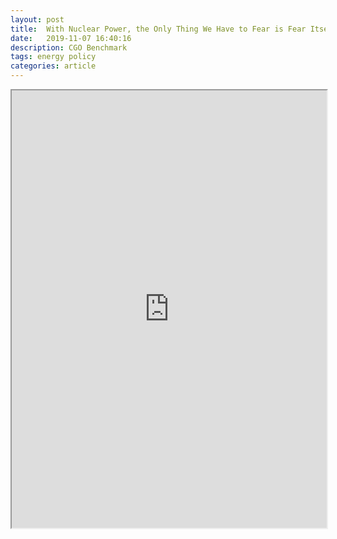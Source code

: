 ```yaml
---
layout: post
title:  With Nuclear Power, the Only Thing We Have to Fear is Fear Itself
date:   2019-11-07 16:40:16
description: CGO Benchmark
tags: energy policy
categories: article
---
```


<iframe src="https://www.thecgo.org/benchmark/with-nuclear-power-the-only-thing-we-have-to-fear-is-fear-itself/" width="100%" height="700"></iframe>